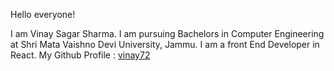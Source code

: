 Hello everyone!

I am Vinay Sagar Sharma.
I am pursuing Bachelors in Computer Engineering at Shri Mata Vaishno Devi University, Jammu.
I am a front End Developer in React.
My Github Profile :  [vinay72](https://github.com/vinay72)
